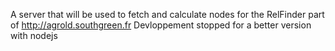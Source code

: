 A server that will be used to fetch and calculate nodes for the RelFinder part of http://agrold.southgreen.fr
Devloppement stopped for a better version with nodejs
